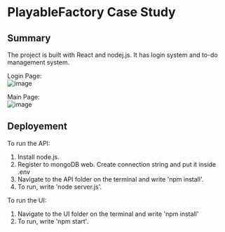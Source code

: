 # PlayableFactory Case Study
 
## Summary
The project is built with React and nodej.js. It has login system and to-do management system.

Login Page: <br/>
![image](https://github.com/user-attachments/assets/e95a113c-3582-4358-a5fe-02fc36c0228b)

Main Page: <br/>
![image](https://github.com/user-attachments/assets/e20f66e3-3d4c-4e4e-9a82-6f104cab0961)


## Deployement
To run the API: 
1) Install node.js.
2) Register to mongoDB web. Create connection string and put it inside .env
3) Navigate to the API folder on the terminal and write 'npm install'.
4) To run, write 'node server.js'.

To run the UI:
1) Navigate to the UI folder on the terminal and write 'npm install'
2) To run, write 'npm start'.
